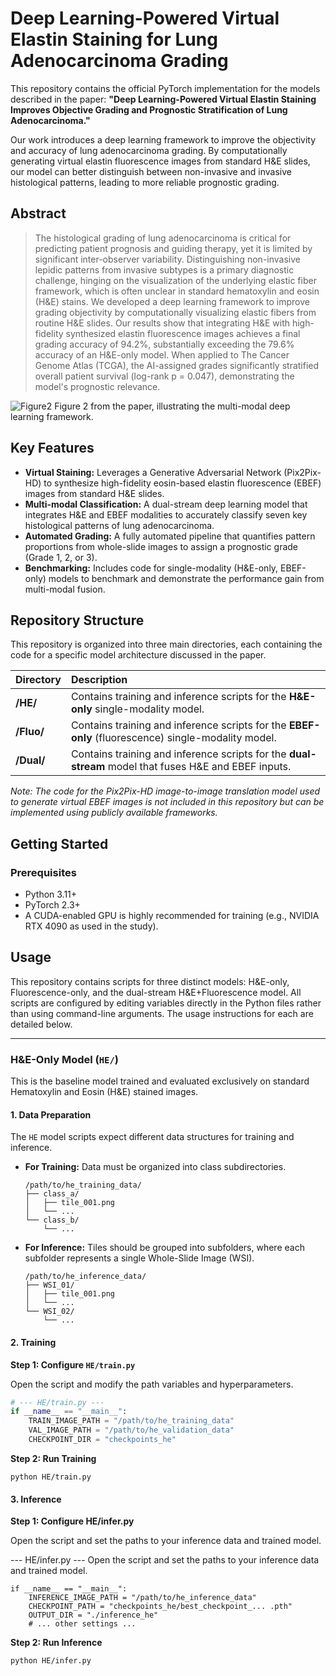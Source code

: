 # Deep Learning-Powered Virtual Elastin Staining for Lung Adenocarcinoma Grading

This repository contains the official PyTorch implementation for the models described in the paper: **"Deep Learning-Powered Virtual Elastin Staining Improves Objective Grading and Prognostic Stratification of Lung Adenocarcinoma."**

Our work introduces a deep learning framework to improve the objectivity and accuracy of lung adenocarcinoma grading. By computationally generating virtual elastin fluorescence images from standard H&E slides, our model can better distinguish between non-invasive and invasive histological patterns, leading to more reliable prognostic grading.


## Abstract

> The histological grading of lung adenocarcinoma is critical for predicting patient prognosis and guiding therapy, yet it is limited by significant inter-observer variability. Distinguishing non-invasive lepidic patterns from invasive subtypes is a primary diagnostic challenge, hinging on the visualization of the underlying elastic fiber framework, which is often unclear in standard hematoxylin and eosin (H&E) stains. We developed a deep learning framework to improve grading objectivity by computationally visualizing elastic fibers from routine H&E slides. Our results show that integrating H&E with high-fidelity synthesized elastin fluorescence images achieves a final grading accuracy of 94.2%, substantially exceeding the 79.6% accuracy of an H&E-only model. When applied to The Cancer Genome Atlas (TCGA), the AI-assigned grades significantly stratified overall patient survival (log-rank p = 0.047), demonstrating the model's prognostic relevance.

![Figure2](https://github.com/user-attachments/assets/407467e7-cef2-42c8-aea8-398c8b268b82)
Figure 2 from the paper, illustrating the multi-modal deep learning framework.

## Key Features

- **Virtual Staining:** Leverages a Generative Adversarial Network (Pix2Pix-HD) to synthesize high-fidelity eosin-based elastin fluorescence (EBEF) images from standard H&E slides.
- **Multi-modal Classification:** A dual-stream deep learning model that integrates H&E and EBEF modalities to accurately classify seven key histological patterns of lung adenocarcinoma.
- **Automated Grading:** A fully automated pipeline that quantifies pattern proportions from whole-slide images to assign a prognostic grade (Grade 1, 2, or 3).
- **Benchmarking:** Includes code for single-modality (H&E-only, EBEF-only) models to benchmark and demonstrate the performance gain from multi-modal fusion.

## Repository Structure

This repository is organized into three main directories, each containing the code for a specific model architecture discussed in the paper.

| Directory | Description                                                                                             |
| :-------- | :------------------------------------------------------------------------------------------------------ |
| **/HE/**  | Contains training and inference scripts for the **H&E-only** single-modality model.                   |
| **/Fluo/**| Contains training and inference scripts for the **EBEF-only** (fluorescence) single-modality model.     |
| **/Dual/**| Contains training and inference scripts for the **dual-stream** model that fuses H&E and EBEF inputs. |

*Note: The code for the Pix2Pix-HD image-to-image translation model used to generate virtual EBEF images is not included in this repository but can be implemented using publicly available frameworks.*

## Getting Started

### Prerequisites

- Python 3.11+
- PyTorch 2.3+
- A CUDA-enabled GPU is highly recommended for training (e.g., NVIDIA RTX 4090 as used in the study).

## Usage

This repository contains scripts for three distinct models: H&E-only, Fluorescence-only, and the dual-stream H&E+Fluorescence model. All scripts are configured by editing variables directly in the Python files rather than using command-line arguments. The usage instructions for each are detailed below.

---

### H&E-Only Model (`HE/`)

This is the baseline model trained and evaluated exclusively on standard Hematoxylin and Eosin (H&E) stained images.

#### 1. Data Preparation

The `HE` model scripts expect different data structures for training and inference.

*   **For Training:** Data must be organized into class subdirectories.
    ```
    /path/to/he_training_data/
    ├── class_a/
    │   ├── tile_001.png
    │   └── ...
    └── class_b/
        └── ...
    ```

*   **For Inference:** Tiles should be grouped into subfolders, where each subfolder represents a single Whole-Slide Image (WSI).
    ```
    /path/to/he_inference_data/
    ├── WSI_01/
    │   ├── tile_001.png
    │   └── ...
    └── WSI_02/
        └── ...
    ```

#### 2. Training

**Step 1: Configure `HE/train.py`**

Open the script and modify the path variables and hyperparameters.

```python
# --- HE/train.py ---
if __name__ == "__main__":
    TRAIN_IMAGE_PATH = "/path/to/he_training_data"
    VAL_IMAGE_PATH = "/path/to/he_validation_data"
    CHECKPOINT_DIR = "checkpoints_he"
```

**Step 2: Run Training**
```
python HE/train.py
```

#### 3. Inference
**Step 1: Configure HE/infer.py**

Open the script and set the paths to your inference data and trained model.

--- HE/infer.py ---
Open the script and set the paths to your inference data and trained model.
```
if __name__ == "__main__":
    INFERENCE_IMAGE_PATH = "/path/to/he_inference_data"
    CHECKPOINT_PATH = "checkpoints_he/best_checkpoint_... .pth"
    OUTPUT_DIR = "./inference_he"
    # ... other settings ...
```

**Step 2: Run Inference**
```
python HE/infer.py
```


